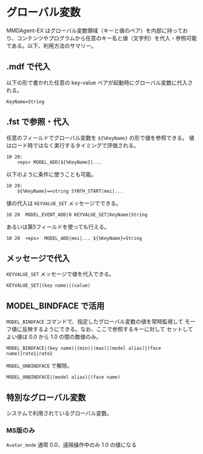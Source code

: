 # グローバル変数

MMDAgent-EX はグローバル変数領域（キーと値のペア）を内部に持っており、コンテンツやプログラムから任意のキー名と値（文字列）を代入・参照可能である。以下、利用方法のサマリー。

## .mdf で代入

以下の形で書かれた任意の key-value ペアが起動時にグローバル変数に代入される。

```text
KeyName=String
```

## .fst で参照・代入

任意のフィールドでグローバル変数を `${%KeyName}` の形で値を参照できる。
値はロード時ではなく実行するタイミングで評価される。

```text
10 20:
    <eps> MODEL_ADD|${%KeyName}|...
```

以下のように条件に使うことも可能。

```text
10 20:
    ${%KeyName}==string SYNTH_START|mei|...
```

値の代入は `KEYVALUE_SET` メッセージでできる。

```text
10 20  MODEL_EVENT_ADD|0 KEYVALUE_SET|KeyName|String
```

あるいは第5フィールドを使っても行える。

```text
10 20  <eps>  MODEL_ADD|mei|... ${%KeyName}=String
```

## メッセージで代入

`KEYVALUE_SET` メッセージで値を代入できる。

```text
KEYVALUE_SET|(key name)|(value)
```

## MODEL_BINDFACE で活用

`MODEL_BINDFACE` コマンドで、指定したグローバル変数の値を常時監視して
モーフ値に反映するようにできる。なお、ここで参照するキーに対して
セットしてよい値は 0.0 から 1.0 の間の数値のみ。

```text
MODEL_BINDFACE|(key name)|(min)|(max)|(model alias)|(face name)|rate1|rate2
```

`MODEL_UNBINDFACE` で解除。

```text
MODEL_UNBINDFACE|(model alias)|(face name)
```

## 特別なグローバル変数

システムで利用されているグローバル変数。

### MS版のみ

`Avatar_mode` 通常 0.0、遠隔操作中のみ 1.0 の値になる
